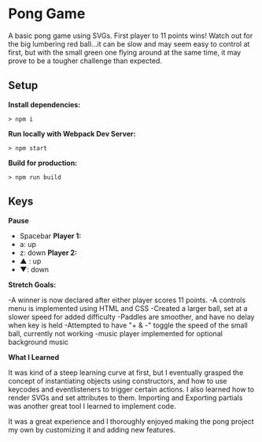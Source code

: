 # Pong Game

A basic pong game using SVGs. First player to 11 points wins! Watch out for the big lumbering red ball...it can be slow and may seem easy to control at first, but with the small green one flying around at the same time, it may prove to be a tougher challenge than expected.

## Setup

**Install dependencies:**

`> npm i`

**Run locally with Webpack Dev Server:**

`> npm start`

**Build for production:**

`> npm run build`

## Keys

**Pause**
* Spacebar
**Player 1:**
* a: up
* z: down
**Player 2:**
* ▲ : up
* ▼: down

**Stretch Goals:**

-A winner is now declared after either player scores 11 points. 
-A controls menu is implemented using HTML and CSS
-Created a larger ball, set at a slower speed for added difficulty 
-Paddles are smoother, and have no delay when key is held
-Attempted to have "+ & -" toggle the speed of the small ball, currently not working
-music player implemented for optional background music

**What I Learned**

It was kind of a steep learning curve at first, but I eventually grasped the concept of instantiating objects using constructors, and how to use keycodes and eventlisteners to trigger certain actions. I also learned how to render SVGs and set attributes to them. Importing and Exporting partials was another great tool I learned to implement code. 

It was a great experience and I thoroughly enjoyed making the pong project my own by customizing it and adding new features. 






